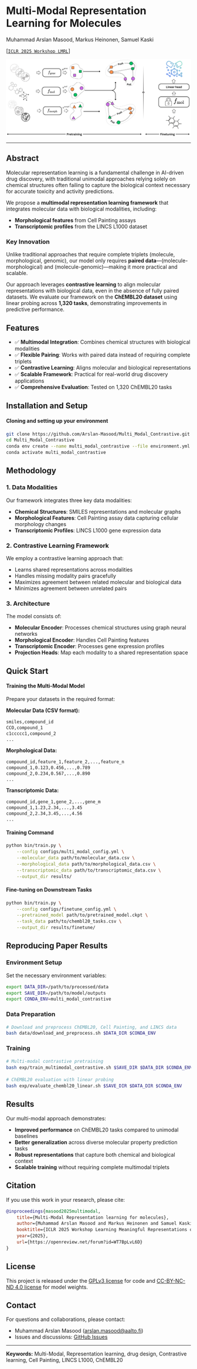 # Multi-Modal Representation Learning for Molecules

Muhammad Arslan Masood, Markus Heinonen, Samuel Kaski

[[`ICLR 2025 Workshop LMRL`](https://openreview.net/forum?id=WT7BpLvL6D)]

![Multi-Modal Contrastive Learning Architecture](Triencoder_contrastive.png)

---

## Abstract

Molecular representation learning is a fundamental challenge in AI-driven drug discovery, with traditional unimodal approaches relying solely on chemical structures often failing to capture the biological context necessary for accurate toxicity and activity predictions. 

We propose a **multimodal representation learning framework** that integrates molecular data with biological modalities, including:
- **Morphological features** from Cell Painting assays
- **Transcriptomic profiles** from the LINCS L1000 dataset

### Key Innovation
Unlike traditional approaches that require complete triplets (molecule, morphological, genomic), our model only requires **paired data**—(molecule-morphological) and (molecule-genomic)—making it more practical and scalable.

Our approach leverages **contrastive learning** to align molecular representations with biological data, even in the absence of fully paired datasets. We evaluate our framework on the **ChEMBL20 dataset** using linear probing across **1,320 tasks**, demonstrating improvements in predictive performance.

## Features

- ✅ **Multimodal Integration**: Combines chemical structures with biological modalities
- ✅ **Flexible Pairing**: Works with paired data instead of requiring complete triplets
- ✅ **Contrastive Learning**: Aligns molecular and biological representations
- ✅ **Scalable Framework**: Practical for real-world drug discovery applications
- ✅ **Comprehensive Evaluation**: Tested on 1,320 ChEMBL20 tasks

## Installation and Setup

#### Cloning and setting up your environment
```bash
git clone https://github.com/Arslan-Masood/Multi_Modal_Contrastive.git
cd Multi_Modal_Contrastive
conda env create --name multi_modal_contrastive --file environment.yml
conda activate multi_modal_contrastive
```

## Methodology

### 1. Data Modalities

Our framework integrates three key data modalities:

- **Chemical Structures**: SMILES representations and molecular graphs
- **Morphological Features**: Cell Painting assay data capturing cellular morphology changes
- **Transcriptomic Profiles**: LINCS L1000 gene expression data

### 2. Contrastive Learning Framework

We employ a contrastive learning approach that:
- Learns shared representations across modalities
- Handles missing modality pairs gracefully
- Maximizes agreement between related molecular and biological data
- Minimizes agreement between unrelated pairs

### 3. Architecture

The model consists of:
- **Molecular Encoder**: Processes chemical structures using graph neural networks
- **Morphological Encoder**: Handles Cell Painting features
- **Transcriptomic Encoder**: Processes gene expression profiles
- **Projection Heads**: Map each modality to a shared representation space

## Quick Start

#### Training the Multi-Modal Model

Prepare your datasets in the required format:

**Molecular Data (CSV format):**
```csv
smiles,compound_id
CCO,compound_1
c1ccccc1,compound_2
...
```

**Morphological Data:**
```csv
compound_id,feature_1,feature_2,...,feature_n
compound_1,0.123,0.456,...,0.789
compound_2,0.234,0.567,...,0.890
...
```

**Transcriptomic Data:**
```csv
compound_id,gene_1,gene_2,...,gene_m
compound_1,1.23,2.34,...,3.45
compound_2,2.34,3.45,...,4.56
...
```

#### Training Command
```bash
python bin/train.py \
    --config configs/multi_modal_config.yml \
    --molecular_data path/to/molecular_data.csv \
    --morphological_data path/to/morphological_data.csv \
    --transcriptomic_data path/to/transcriptomic_data.csv \
    --output_dir results/
```

#### Fine-tuning on Downstream Tasks
```bash
python bin/train.py \
    --config configs/finetune_config.yml \
    --pretrained_model path/to/pretrained_model.ckpt \
    --task_data path/to/chembl20_tasks.csv \
    --output_dir results/finetune/
```

## Reproducing Paper Results

### Environment Setup
Set the necessary environment variables:
```bash
export DATA_DIR=/path/to/processed/data
export SAVE_DIR=/path/to/model/outputs
export CONDA_ENV=multi_modal_contrastive
```

### Data Preparation
```bash
# Download and preprocess ChEMBL20, Cell Painting, and LINCS data
bash data/download_and_preprocess.sh $DATA_DIR $CONDA_ENV
```

### Training
```bash
# Multi-modal contrastive pretraining
bash exp/train_multimodal_contrastive.sh $SAVE_DIR $DATA_DIR $CONDA_ENV

# ChEMBL20 evaluation with linear probing
bash exp/evaluate_chembl20_linear.sh $SAVE_DIR $DATA_DIR $CONDA_ENV
```

## Results

Our multi-modal approach demonstrates:
- **Improved performance** on ChEMBL20 tasks compared to unimodal baselines
- **Better generalization** across diverse molecular property prediction tasks
- **Robust representations** that capture both chemical and biological context
- **Scalable training** without requiring complete multimodal triplets

## Citation

If you use this work in your research, please cite:

```bibtex
@inproceedings{masood2025multimodal,
    title={Multi-Modal Representation learning for molecules},
    author={Muhammad Arslan Masood and Markus Heinonen and Samuel Kaski},
    booktitle={ICLR 2025 Workshop Learning Meaningful Representations of Life (LMRL)},
    year={2025},
    url={https://openreview.net/forum?id=WT7BpLvL6D}
}
```

## License

This project is released under the [GPLv3 license](LICENSE-GPLv3) for code and [CC-BY-NC-ND 4.0 license](LICENSE-CC-BY-NC-ND-4.0) for model weights.

## Contact

For questions and collaborations, please contact:
- Muhammad Arslan Masood (arslan.masood@aalto.fi)
- Issues and discussions: [GitHub Issues](https://github.com/Arslan-Masood/Multi_Modal_Contrastive/issues)

---

**Keywords:** Multi-Modal, Representation learning, drug design, Contrastive learning, Cell Painting, LINCS L1000, ChEMBL20
